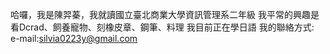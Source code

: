 哈囉，我是陳羿蓁，我就讀國立臺北商業大學資訊管理系二年級
我平常的興趣是看Dcrad、飼養寵物、刻橡皮章、鋼筆、料理
我目前正在學日語
我的聯絡方式:
e-mail:silvia0223y@gmail.com
